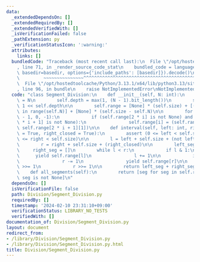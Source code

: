 ```yaml
---
data:
  _extendedDependsOn: []
  _extendedRequiredBy: []
  _extendedVerifiedWith: []
  _isVerificationFailed: false
  _pathExtension: py
  _verificationStatusIcon: ':warning:'
  attributes:
    links: []
  bundledCode: "Traceback (most recent call last):\n  File \"/opt/hostedtoolcache/Python/3.13.1/x64/lib/python3.13/site-packages/onlinejudge_verify/documentation/build.py\"\
    , line 71, in _render_source_code_stat\n    bundled_code = language.bundle(stat.path,\
    \ basedir=basedir, options={'include_paths': [basedir]}).decode()\n          \
    \         ~~~~~~~~~~~~~~~^^^^^^^^^^^^^^^^^^^^^^^^^^^^^^^^^^^^^^^^^^^^^^^^^^^^^^^^^^^^^^^^^^\n\
    \  File \"/opt/hostedtoolcache/Python/3.13.1/x64/lib/python3.13/site-packages/onlinejudge_verify/languages/python.py\"\
    , line 96, in bundle\n    raise NotImplementedError\nNotImplementedError\n"
  code: "class Segment_Division:\n    def __init__(self, N: int):\n        self.N\
    \ = N\n        self.depth = max(1, (N - 1).bit_length())\n        self.size =\
    \ 1 << self.depth\n\n        self.range = [None] * (self.size) + [(i, i) for i\
    \ in range(self.N)] + [None] * (self.size - self.N)\n\n        for i in range(self.size\
    \ - 1, 0, -1):\n            if (self.range[2 * i] is not None) and (self.range[2\
    \ * i + 1] is not None):\n                self.range[i] = (self.range[2 * i][0],\
    \ self.range[2 * i + 1][1])\n\n    def interval(self, left: int, right: int, left_closed\
    \ = True, right_closed = True):\n        assert (0 <= left < self.size) and (0\
    \ <= right < self.size)\n\n        l = left + self.size + (not left_closed)\n\
    \        r = right + self.size + (right_closed)\n\n        left_seg = []\n   \
    \     right_seg = []\n        while l < r:\n            if l & 1:\n          \
    \      yield self.range[l]\n                l += 1\n\n            if r & 1:\n\
    \                r -= 1\n                yield self.range[r]\n\n            l\
    \ >>= 1\n            r >>= 1\n\n        return left_seg + right_seg[::-1]\n\n\
    \    def all_segments(self):\n        return [seg for seg in self.range[1:] if\
    \ seg is not None]\n"
  dependsOn: []
  isVerificationFile: false
  path: Division/Segment_Division.py
  requiredBy: []
  timestamp: '2024-02-10 23:31:10+09:00'
  verificationStatus: LIBRARY_NO_TESTS
  verifiedWith: []
documentation_of: Division/Segment_Division.py
layout: document
redirect_from:
- /library/Division/Segment_Division.py
- /library/Division/Segment_Division.py.html
title: Division/Segment_Division.py
---
```

